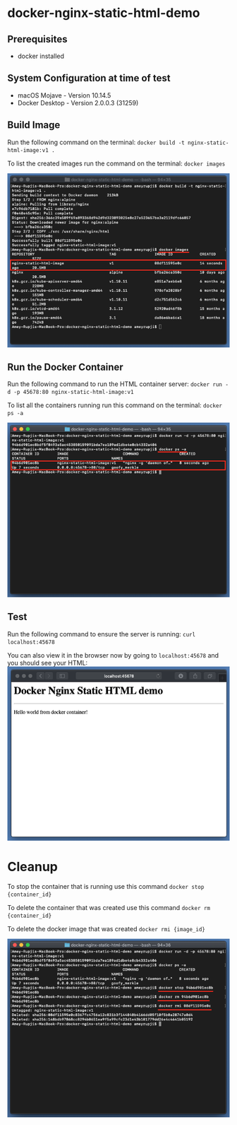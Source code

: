 # docker-nginx-static-html-demo

## Prerequisites 

- docker installed 

## System Configuration at time of test 

- macOS Mojave - Version 10.14.5 
- Docker Desktop - Version 2.0.0.3 (31259)

## Build Image

Run the following command on the terminal:
`docker build -t nginx-static-html-image:v1 .`

To list the created images run the command on the terminal:
`docker images`

![docker-nginx-static-html-demo-docker-list-image](images/docker-nginx-static-html-demo-docker-list-image.png?raw=true "Terminal Docker List Images Shreenshot")

## Run the Docker Container

Run the following command to run the HTML container server:
`docker run -d -p 45678:80 nginx-static-html-image:v1`

To list all the containers running run this command on the terminal:
`docker ps -a`

![docker-nginx-static-html-demo-list-container-image](images/docker-nginx-static-html-demo-list-container-image.png?raw=true "Terminal Docker List Containers Shreenshot")

## Test

Run the following command to ensure the server is running:
`curl localhost:45678`

You can also view it in the browser now by going to `localhost:45678` and you should see your HTML:
![docker-nginx-static-html-demo-browser-image](images/docker-nginx-static-html-demo-browser-image.png?raw=true "Browser Shreenshot")


# Cleanup

To stop the container that is running use this command 
`docker stop {container_id}`

To delete the container that was created use this command
`docker rm {container_id}`

To delete the docker image that was created 
`docker rmi {image_id}`

![docker-nginx-static-html-demo-cleanup-image](images/docker-nginx-static-html-demo-cleanup-image.png?raw=true "Terminal Docker Cleanup Shreenshot")

